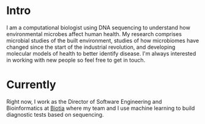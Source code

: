 
# Intro

I am a computational biologist using DNA sequencing to understand how environmental microbes affect human health. My research comprises microbial studies of the built environment, studies of how microbiomes have changed since the start of the industrial revolution, and developing molecular models of health to better identify disease. I'm always interested in working with new people so feel free to get in touch.


# Currently

Right now, I work as the Director of Software Engineering and Bioinformatics at [Biotia](https://biotia.io/) where my team and I use machine learning to build diagnostic tests based on sequencing.

